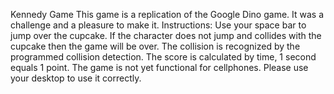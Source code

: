 Kennedy Game
This game is a replication of the Google Dino game. It was a challenge and a pleasure to make it. 
Instructions:
Use your space bar to jump over the cupcake. If the character does not jump and collides with the cupcake then the game will be over. The collision is recognized by the programmed collision detection.  The score is calculated by time, 1 second equals 1 point. 
The game is not yet functional for cellphones. Please use your desktop to use it correctly.